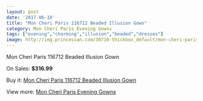 ```yaml
---
layout: post
date: '2017-06-18'
title: "Mon Cheri Paris 116712 Beaded Illusion Gown"
category: Mon Cheri Paris Evening Gowns
tags: ["evening","charming","illusion","beaded","dresses"]
image: http://img.princessan.com/30710-thickbox_default/mon-cheri-paris-116712-beaded-illusion-gown.jpg
---
```

Mon Cheri Paris 116712 Beaded Illusion Gown

On Sales: **$316.99**
<a href="https://www.princessan.com/en/13928-mon-cheri-paris-116712-beaded-illusion-gown.html"><amp-img layout="responsive" width="600" height="600" src="//img.princessan.com/30710-thickbox_default/mon-cheri-paris-116712-beaded-illusion-gown.jpg" alt="Mon Cheri Paris 116712 Beaded Illusion Gown 0" /></a>

Buy it: [Mon Cheri Paris 116712 Beaded Illusion Gown](https://www.princessan.com/en/13928-mon-cheri-paris-116712-beaded-illusion-gown.html "Mon Cheri Paris 116712 Beaded Illusion Gown")

View more: [Mon Cheri Paris Evening Gowns](https://www.princessan.com/en/103- "Mon Cheri Paris Evening Gowns")